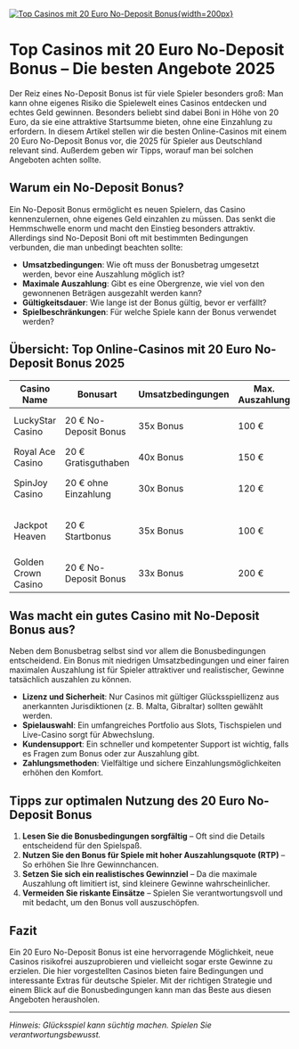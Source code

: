 [![Top Casinos mit 20 Euro No-Deposit Bonus](https://123-caf.pages.dev/gitsignup.png){width=200px}](https://vrmoo.ru/Bt82HjjY)

# Top Casinos mit 20 Euro No-Deposit Bonus – Die besten Angebote 2025

Der Reiz eines No-Deposit Bonus ist für viele Spieler besonders groß: Man kann ohne eigenes Risiko die Spielewelt eines Casinos entdecken und echtes Geld gewinnen. Besonders beliebt sind dabei Boni in Höhe von 20 Euro, da sie eine attraktive Startsumme bieten, ohne eine Einzahlung zu erfordern. In diesem Artikel stellen wir die besten Online-Casinos mit einem 20 Euro No-Deposit Bonus vor, die 2025 für Spieler aus Deutschland relevant sind. Außerdem geben wir Tipps, worauf man bei solchen Angeboten achten sollte.

## Warum ein No-Deposit Bonus?

Ein No-Deposit Bonus ermöglicht es neuen Spielern, das Casino kennenzulernen, ohne eigenes Geld einzahlen zu müssen. Das senkt die Hemmschwelle enorm und macht den Einstieg besonders attraktiv. Allerdings sind No-Deposit Boni oft mit bestimmten Bedingungen verbunden, die man unbedingt beachten sollte:

- **Umsatzbedingungen**: Wie oft muss der Bonusbetrag umgesetzt werden, bevor eine Auszahlung möglich ist?
- **Maximale Auszahlung**: Gibt es eine Obergrenze, wie viel von den gewonnenen Beträgen ausgezahlt werden kann?
- **Gültigkeitsdauer**: Wie lange ist der Bonus gültig, bevor er verfällt?
- **Spielbeschränkungen**: Für welche Spiele kann der Bonus verwendet werden?

## Übersicht: Top Online-Casinos mit 20 Euro No-Deposit Bonus 2025

| Casino Name        | Bonusart            | Umsatzbedingungen | Max. Auszahlung | Besonderheiten                    |
|--------------------|---------------------|-------------------|-----------------|---------------------------------|
| LuckyStar Casino   | 20 € No-Deposit Bonus | 35x Bonus        | 100 €           | Viele Slots, schnelle Auszahlungen |
| Royal Ace Casino   | 20 € Gratisguthaben  | 40x Bonus        | 150 €           | VIP-Programm, Mobile App         |
| SpinJoy Casino     | 20 € ohne Einzahlung | 30x Bonus        | 120 €           | Breites Spielangebot, Live Casino |
| Jackpot Heaven     | 20 € Startbonus      | 35x Bonus        | 100 €           | Hohe RTP-Slots, wöchentliche Aktionen |
| Golden Crown Casino| 20 € No-Deposit Bonus| 33x Bonus        | 200 €           | Exklusive Slot-Turniere          |

## Was macht ein gutes Casino mit No-Deposit Bonus aus?

Neben dem Bonusbetrag selbst sind vor allem die Bonusbedingungen entscheidend. Ein Bonus mit niedrigen Umsatzbedingungen und einer fairen maximalen Auszahlung ist für Spieler attraktiver und realistischer, Gewinne tatsächlich auszahlen zu können.

- **Lizenz und Sicherheit**: Nur Casinos mit gültiger Glücksspiellizenz aus anerkannten Jurisdiktionen (z. B. Malta, Gibraltar) sollten gewählt werden.
- **Spielauswahl**: Ein umfangreiches Portfolio aus Slots, Tischspielen und Live-Casino sorgt für Abwechslung.
- **Kundensupport**: Ein schneller und kompetenter Support ist wichtig, falls es Fragen zum Bonus oder zur Auszahlung gibt.
- **Zahlungsmethoden**: Vielfältige und sichere Einzahlungsmöglichkeiten erhöhen den Komfort.

## Tipps zur optimalen Nutzung des 20 Euro No-Deposit Bonus

1. **Lesen Sie die Bonusbedingungen sorgfältig** – Oft sind die Details entscheidend für den Spielspaß.
2. **Nutzen Sie den Bonus für Spiele mit hoher Auszahlungsquote (RTP)** – So erhöhen Sie Ihre Gewinnchancen.
3. **Setzen Sie sich ein realistisches Gewinnziel** – Da die maximale Auszahlung oft limitiert ist, sind kleinere Gewinne wahrscheinlicher.
4. **Vermeiden Sie riskante Einsätze** – Spielen Sie verantwortungsvoll und mit bedacht, um den Bonus voll auszuschöpfen.

## Fazit

Ein 20 Euro No-Deposit Bonus ist eine hervorragende Möglichkeit, neue Casinos risikofrei auszuprobieren und vielleicht sogar erste Gewinne zu erzielen. Die hier vorgestellten Casinos bieten faire Bedingungen und interessante Extras für deutsche Spieler. Mit der richtigen Strategie und einem Blick auf die Bonusbedingungen kann man das Beste aus diesen Angeboten herausholen.

---

*Hinweis: Glücksspiel kann süchtig machen. Spielen Sie verantwortungsbewusst.*
